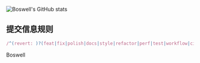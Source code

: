 ![Boswell's GitHub stats](https://github-readme-stats.vercel.app/api?username=BoswellJi)

## 提交信息规则

```js
/^(revert: )?(feat|fix|polish|docs|style|refactor|perf|test|workflow|ci|chore|types)(\(.+\))?: .{1,50}/;
```

Boswell
